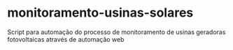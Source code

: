 # monitoramento-usinas-solares
Script para automação do processo de monitoramento de usinas geradoras fotovoltaicas através de automação web
